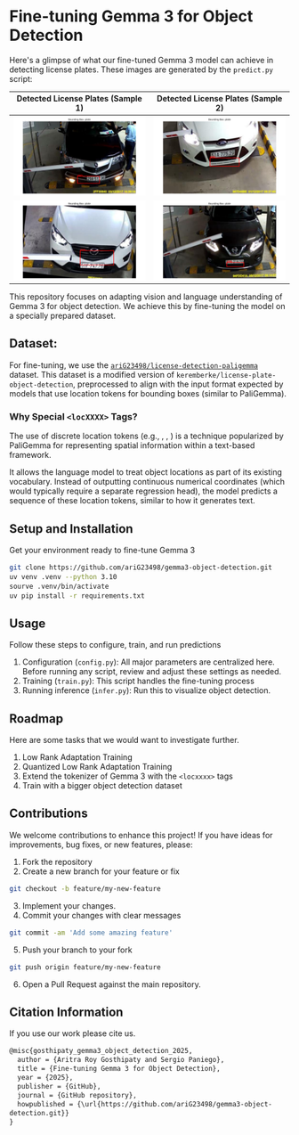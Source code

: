 # Fine-tuning Gemma 3 for Object Detection

Here's a glimpse of what our fine-tuned Gemma 3 model can achieve in detecting license plates. These images are generated by the `predict.py` script:

| Detected License Plates (Sample 1) | Detected License Plates (Sample 2) |
| :--------------------------------: | :--------------------------------: |
|      ![](outputs/output_0.png)     |      ![](outputs/output_4.png)     |
|      ![](outputs/output_1.png)     |      ![](outputs/output_5.png)     |

This repository focuses on adapting vision and language understanding of Gemma 3 for object detection. We achieve this by fine-tuning the model on a specially prepared dataset.

## Dataset:

For fine-tuning, we use the [`ariG23498/license-detection-paligemma`](https://huggingface.co/datasets/ariG23498/license-detection-paligemma) dataset. This dataset is a modified version of `keremberke/license-plate-object-detection`, preprocessed to align with the input format expected by models that use location tokens for bounding boxes (similar to PaliGemma).

### Why Special `<locXXXX>` Tags?

The use of discrete location tokens (e.g., <loc0000>, <loc0512>, <loc1023>) is a technique popularized by PaliGemma for representing spatial information within a text-based framework.

It allows the language model to treat object locations as part of its existing vocabulary. Instead of outputting continuous numerical coordinates (which would typically require a separate regression head), the model predicts a sequence of these location tokens, similar to how it generates text.

## Setup and Installation

Get your environment ready to fine-tune Gemma 3

```bash
git clone https://github.com/ariG23498/gemma3-object-detection.git
uv venv .venv --python 3.10
sourve .venv/bin/activate
uv pip install -r requirements.txt
```

## Usage

Follow these steps to configure, train, and run predictions

1. Configuration (`config.py`): All major parameters are centralized here. Before running any script, review and adjust these settings as needed.
2. Training (`train.py`): This script handles the fine-tuning process
3. Running inference (`infer.py`): Run this to visualize object detection.

## Roadmap

Here are some tasks that we would want to investigate further.

1. Low Rank Adaptation Training
2. Quantized Low Rank Adaptation Training
3. Extend the tokenizer of Gemma 3 with the `<locxxxx>` tags
4. Train with a bigger object detection dataset 


## Contributions

We welcome contributions to enhance this project! If you have ideas for improvements, bug fixes, or new features, please:

1. Fork the repository
2. Create a new branch for your feature or fix
```bash
git checkout -b feature/my-new-feature
```
3. Implement your changes.
4. Commit your changes with clear messages
```bash
git commit -am 'Add some amazing feature'
```
5. Push your branch to your fork
```bash
git push origin feature/my-new-feature
```
6. Open a Pull Request against the main repository.

## Citation Information

If you use our work please cite us.
```
@misc{gosthipaty_gemma3_object_detection_2025,
  author = {Aritra Roy Gosthipaty and Sergio Paniego},
  title = {Fine-tuning Gemma 3 for Object Detection},
  year = {2025},
  publisher = {GitHub},
  journal = {GitHub repository},
  howpublished = {\url{https://github.com/ariG23498/gemma3-object-detection.git}}
}
```
